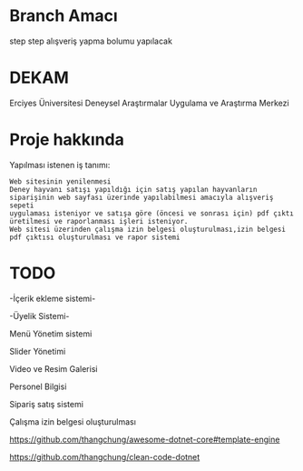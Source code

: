 # Branch Amacı
 
step step alışveriş yapma bolumu yapılacak 

# DEKAM 
Erciyes Üniversitesi Deneysel Araştırmalar Uygulama ve Araştırma Merkezi

# Proje hakkında 

Yapılması istenen iş tanımı:

    Web sitesinin yenilenmesi
    Deney hayvanı satışı yapıldığı için satış yapılan hayvanların siparişinin web sayfası üzerinde yapılabilmesi amacıyla alışveriş sepeti 
	uygulaması isteniyor ve satışa göre (öncesi ve sonrası için) pdf çıktı üretilmesi ve raporlanması işleri isteniyor.
    Web sitesi üzerinden çalışma izin belgesi oluşturulması,izin belgesi pdf çıktısı oluşturulması ve rapor sistemi

# TODO

   -İçerik ekleme sistemi-
   
   -Üyelik Sistemi-
	
   Menü Yönetim sistemi 
   
   Slider Yönetimi
   
   Video ve Resim Galerisi 
   
   Personel Bilgisi
   
   Sipariş satış sistemi 
   
   Çalışma izin belgesi oluşturulması 
   
   https://github.com/thangchung/awesome-dotnet-core#template-engine
   
   https://github.com/thangchung/clean-code-dotnet
